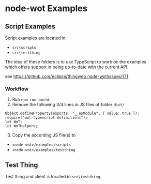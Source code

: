 # node-wot Examples

## Script Examples

Script examples are located in

-   `src\scripts`
-   `src\testthing`

The idea of these folders is to use TypeScript to work on the examples which offers support in being up-to-date with the current API.

see https://github.com/eclipse/thingweb.node-wot/issues/171.

### Workflow

1. Run `npm run build`
2. Remove the following 3/4 lines in JS files of folder `dist/`

```
Object.defineProperty(exports, "__esModule", { value: true });
require("wot-typescript-definitions");
let WoT;
let WoTHelpers;
```

3. Copy the according JS file(s) to

-   `<node-wot>/examples/scripts`
-   `<node-wot>/examples/testthing`

## Test Thing

Test thing and client is located in `src\testthing`.
